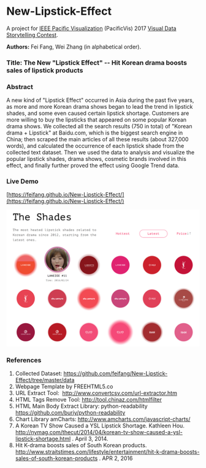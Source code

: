 # New-Lipstick-Effect
A project for [IEEE Pacific Visualization](http://pacificvis.snu.ac.kr/) (PacificVis) 2017 [Visual Data Storytelling Contest](http://pacificvis.snu.ac.kr/cfp/contest).

**Authors:** Fei Fang, Wei Zhang (in alphabetical order).

### Title: The New "Lipstick Effect" -- Hit Korean drama boosts sales of lipstick products

### Abstract
A new kind of "Lipstick Effect" occurred in Asia during the past five years, as more and more Korean drama shows began to lead the trend in lipstick shades, and some even caused certain lipstick shortage. Customers are more willing to buy the lipsticks that appeared on some popular Korean drama shows. We collected all the search results (750 in total) of "Korean drama + Lipstick" at Baidu.com, which is the biggest search engine in China; then scraped the main articles of all these results (about 327,000 words), and calculated the occurrence of each lipstick shade from the collected text dataset. Then we used the data to analysis and visualize the popular lipstick shades, drama shows, cosmetic brands involved in this effect, and finally further proved the effect using Google Trend data.

### Live Demo
[https://feifang.github.io/New-Lipstick-Effect/](https://feifang.github.io/New-Lipstick-Effect/)

![website](website.png)

### References
1. Collected Dataset: https://github.com/feifang/New-Lipstick-Effect/tree/master/data
2. Webpage Template by FREEHTML5.co
3. URL Extract Tool:  http://www.convertcsv.com/url-extractor.htm
4. HTML Tags Remove Tool: http://tool.chinaz.com/htmlfilter
5. HTML Main Body Extract Library: python-readability https://github.com/buriy/python-readability
6. Chart Library amCharts: http://www.amcharts.com/javascript-charts/  
7. A Korean TV Show Caused a YSL Lipstick Shortage.  Kathleen Hou. http://nymag.com/thecut/2014/04/korean-tv-show-caused-a-ysl-lipstick-shortage.html . April 3, 2014.
8. Hit K-drama boosts sales of South Korean products. http://www.straitstimes.com/lifestyle/entertainment/hit-k-drama-boosts-sales-of-south-korean-products . APR 2, 2016
